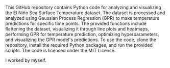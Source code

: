 This GitHub repository contains Python code for analyzing and visualizing the El Niño Sea Surface Temperature dataset. The dataset is processed and analyzed using Gaussian Process Regression (GPR) to make temperature predictions for specific time points. The provided functions include flattening the dataset, visualizing it through line plots and heatmaps, performing GPR for temperature prediction, optimizing hyperparameters, and visualizing the GPR model's predictions. To use the code, clone the repository, install the required Python packages, and run the provided scripts. The code is licensed under the MIT License.

I worked by myself.
